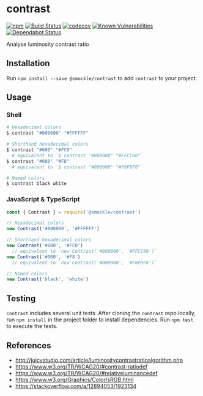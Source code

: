 # contrast

[![npm](https://img.shields.io/npm/v/@smockle/contrast.svg)](https://www.npmjs.com/package/@smockle/contrast)
[![Build Status](https://travis-ci.com/smockle/contrast.svg?branch=master)](https://travis-ci.com/smockle/contrast)
[![codecov](https://codecov.io/gh/smockle/contrast/branch/master/graph/badge.svg)](https://codecov.io/gh/smockle/contrast)
[![Known Vulnerabilities](https://snyk.io/test/github/smockle/contrast/badge.svg)](https://snyk.io/test/github/smockle/contrast)
[![Dependabot Status](https://api.dependabot.com/badges/status?host=github&repo=smockle/contrast)](https://dependabot.com)

Analyse luminosity contrast ratio

## Installation

Run `npm install --save @smockle/contrast` to add `contrast` to your project.

## Usage

### Shell

```Bash
# Hexadecimal colors
$ contrast "#000000" "#FFFFFF"

# Shorthand hexadecimal colors
$ contrast "#000" "#FC0"
  # equivalent to `$ contrast "#000000" "#FFCC00"`
$ contrast "#000" "#F8"
  # equivalent to `$ contrast "#000000" "#F8F8F8"`

# Named colors
$ contrast black white
```

### JavaScript & TypeScript

```JavaScript
const { Contrast } = require('@smockle/contrast')

// Hexadecimal colors
new Contrast('#000000', '#FFFFFF')

// Shorthand hexadecimal colors
new Contrast('#000', '#FC0')
  // equivalent to `new Contrast('#000000', '#FFCC00')`
new Contrast('#000', '#F8')
  // equivalent to `new Contrast('#000000', '#F8F8F8')`

// Named colors
new Contrast('black', 'white')
```

## Testing

`contrast` includes several unit tests. After cloning the `contrast` repo locally, run `npm install` in the project folder to install dependencies. Run `npm test` to execute the tests.

## References

- http://juicystudio.com/article/luminositycontrastratioalgorithm.php
- https://www.w3.org/TR/WCAG20/#contrast-ratiodef
- https://www.w3.org/TR/WCAG20/#relativeluminancedef
- https://www.w3.org/Graphics/Color/sRGB.html
- https://stackoverflow.com/a/12894053/1923134
